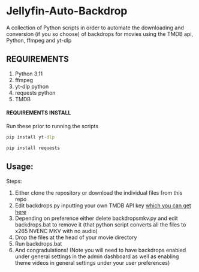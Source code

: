 # Jellyfin-Auto-Backdrop
A collection of Python scripts in order to automate the downloading and conversion (if you so choose) of backdrops for movies using the TMDB api, Python, ffmpeg and yt-dlp

## REQUIREMENTS
1. Python 3.11
2. ffmpeg
3. yt-dlp python
4. requests python
5. TMDB


#### REQUIREMENTS INSTALL
Run these prior to running the scripts

```cmd
pip install yt-dlp
```

```cmd
pip install requests
```

## Usage:

Steps:
1. Either clone the repository or download the individual files from this repo
2. Edit backdrops.py inputting your own TMDB API key [which you can get here](https://developer.themoviedb.org/v4/reference/intro/authentication)
3. Depending on preference either delete backdropsmkv.py and edit backdrops.bat to remove it (that python script converts all the files to x265 NVENC MKV with no audio)
4. Drop the files at the head of your movie directory
5. Run backdrops.bat
6. And congradulations! (Note you will need to have backdrops enabled under general settings in the admin dashboard as well as enabling theme videos in general settings under your user preferences)
